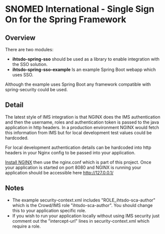 # SNOMED International - Single Sign On for the Spring Framework

## Overview
There are two modules:
* **ihtsdo-spring-sso** should be used as a library to enable integration with the SSO solution. 
* **ihtsdo-spring-sso-example** Is an example Spring Boot webapp which uses SSO.

Although the example uses Spring Boot any framework compatible with spring-security could be used.

## Detail
The latest style of IMS integration is that NGINX does the IMS authentication and then the username, roles and authentication token is passed to the java application in http headers.
In a production environment NGINX would fetch this information from IMS but for local development test values could be hardcoded.

For local development authentication details can be hardcoded into http headers in your Nginx config to be passed into your application.

[Install NGINX](https://www.google.com/?#q=install%20nginx) then use the nginx.conf which is part of this project.
Once your application is started on port 8080 and NGINX is running your application should be accessible here http://127.0.0.1/

## Notes
- The example security-context.xml includes "ROLE_ihtsdo-sca-author" which is the Crowd/IMS role "ihtsdo-sca-author". You should change this to your application specific role.
- If you wish to run your application locally without using IMS security just comment out the "intercept-url" lines in security-context.xml which require a role.

